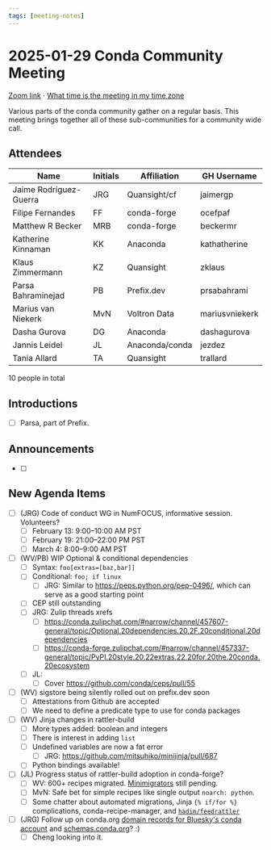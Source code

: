 ```yaml
---
tags: [meeting-notes]
---
```

# 2025-01-29 Conda Community Meeting

[Zoom link](https://zoom.us/j/9138593505?pwd=SWh3dE1IK05LV01Qa0FJZ1ZpMzJLZz09) · [What time is the meeting in my time zone](https://dateful.com/convert/utc?t=5pm)

Various parts of the conda community gather on a regular basis. This meeting brings together all of these sub-communities for a community wide call.

## Attendees

| Name                   | Initials | Affiliation  | GH Username      |
| ---------------------- | -------- | ------------ | ---------------- |
| Jaime Rodríguez-Guerra | JRG      | Quansight/cf | jaimergp         |
| Filipe Fernandes       | FF       | conda-forge  | ocefpaf          |
| Matthew R Becker       | MRB      | conda-forge  | beckermr         |
| Katherine Kinnaman     | KK       | Anaconda     | kathatherine     |
| Klaus Zimmermann       | KZ       | Quansight    | zklaus           |
| Parsa Bahraminejad     | PB       | Prefix.dev   | prsabahrami      |
| Marius van Niekerk     | MvN      | Voltron Data | mariusvniekerk   |
| Dasha Gurova           | DG       | Anaconda     | dashagurova      |
| Jannis Leidel          | JL       | Anaconda/conda | jezdez          |
| Tania Allard           | TA       | Quansight    | trallard          |

10 people in total

## Introductions

- [ ] Parsa, part of Prefix.

## Announcements

- [ ]

## New Agenda Items

- [ ] (JRG) Code of conduct WG in NumFOCUS, informative session. Volunteers?
    - [ ] February 13: 9:00–10:00 AM PST
    - [ ] February 19: 21:00–22:00 PM PST
    - [ ] March 4: 8:00–9:00 AM PST
- [ ] (WV/PB) WIP Optional & conditional dependencies
    - [ ] Syntax: `foo[extras=[baz,bar]]`
    - [ ] Conditional: `foo; if linux`
        - [ ] JRG: Similar to https://peps.python.org/pep-0496/, which can serve as a good starting point
    - [ ] CEP still outstanding
    - [ ] JRG: Zulip threads xrefs
        - [ ] https://conda.zulipchat.com/#narrow/channel/457607-general/topic/Optional.20dependencies.20.2F.20conditional.20dependencies
        - [ ] https://conda-forge.zulipchat.com/#narrow/channel/457337-general/topic/PyPI.20style.20.22extras.22.20for.20the.20conda.20ecosystem
    - [ ] JL:
        - [ ] Cover https://github.com/conda/ceps/pull/55
- [ ] (WV) sigstore being silently rolled out on prefix.dev soon
    - [ ] Attestations from Github are accepted
    - [ ] We need to define a predicate type to use for conda packages
- [ ] (WV) Jinja changes in rattler-build
    - [ ] More types added: boolean and integers
    - [ ] There is interest in adding `list`
    - [ ] Undefined variables are now a fat error
        - [ ] JRG: https://github.com/mitsuhiko/minijinja/pull/687
    - [ ] Python bindings available!
- [ ] (JL) Progress status of rattler-build adoption in conda-forge?
    - [ ] WV: 600+ recipes migrated. [Minimigrators](https://github.com/regro/cf-scripts/issues/3642) still pending.
    - [ ] MvN: Safe bet for simple recipes like single output `noarch: python`.
    - [ ] Some chatter about automated migrations, Jinja `{% if/for %}` complications, conda-recipe-manager, and [`hadim/feedrattler`](https://github.com/hadim/feedrattler)
- [ ] (JRG) Follow up on conda.org [domain records for Bluesky's conda account](https://github.com/conda/infrastructure/issues/1089) and [schemas.conda.org](https://github.com/conda/infrastructure/issues/1082)? :)
    - [ ] Cheng looking into it.